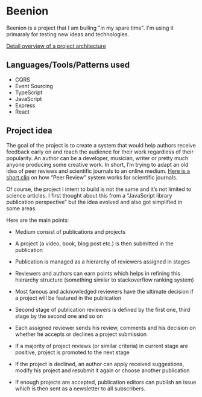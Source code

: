 # Beenion
Beenion is a project that I am builing "in my spare time".
I'm using it primaraly for testing new ideas and technologies.

[Detail overview of a project architecture](https://medium.com/@domagojk/patterns-for-designing-flexible-architecture-in-node-js-cqrs-es-onion-7eb10bbefe17)

## Languages/Tools/Patterns used
- CQRS
- Event Sourcing
- TypeScript
- JavaScript
- Express
- React

## Project idea
The goal of the project is to create a system that would help authors receive feedback early on and reach the audience for their work regardless of their popularity.
An author can be a developer, musician, writer or pretty much anyone producing some creative work.
In short, I’m trying to adapt an old idea of peer reviews and scientific journals to an online medium.
[Here is a short clip](https://www.youtube.com/watch?time_continue=40) on how “Peer Review” system works for scientific journals.

Of course, the project I intent to build is not the same and it’s not limited to science articles.
I first thought about this from a “JavaScript library publication perspective” but the idea evolved and also got simplified in some areas.

Here are the main points:

- Medium consist of publications and projects

- A project (a video, book, blog post etc.) is then submitted in the publication

- Publication is managed as a hierarchy of reviewers assigned in stages

- Reviewers and authors can earn points which helps in refining this hierarchy structure (something similar to stackoverflow ranking system)

- Most famous and acknowledged reviewers have the ultimate decision if a project will be featured in the publication

- Second stage of publication reviewers is defined by the first one, third stage by the second one and so on

- Each assigned reviewer sends his review, comments and his decision on whether he accepts or declines a project submission

- If a majority of project reviews (or similar criteria) in current stage are positive, project is promoted to the next stage

- If the project is declined, an author can apply received suggestions, modify his project and resubmit it again or choose another publication

- If enough projects are accepted, publication editors can publish an issue which is then sent as a newsletter to all subscribers.
